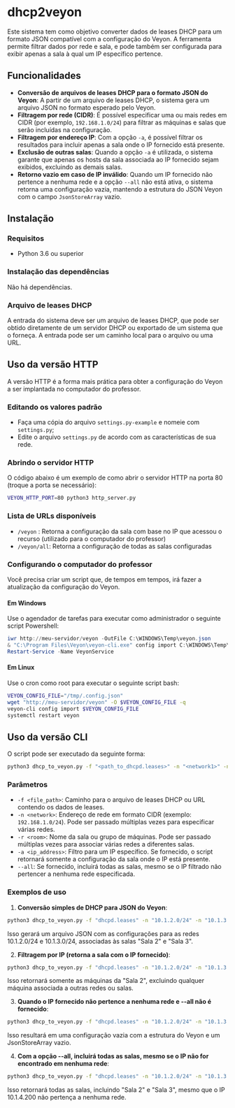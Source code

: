 # dhcp2veyon

Este sistema tem como objetivo converter dados de leases DHCP para um formato JSON compatível com a configuração do Veyon. 
A ferramenta permite filtrar dados por rede e sala, e pode também ser configurada para exibir apenas a sala à qual um IP específico pertence.

## Funcionalidades

- **Conversão de arquivos de leases DHCP para o formato JSON do Veyon**: A partir de um arquivo de leases DHCP, o sistema gera um arquivo JSON no formato esperado pelo Veyon.
- **Filtragem por rede (CIDR)**: É possível especificar uma ou mais redes em CIDR (por exemplo, `192.168.1.0/24`) para filtrar as máquinas e salas que serão incluídas na configuração.
- **Filtragem por endereço IP**: Com a opção `-a`, é possível filtrar os resultados para incluir apenas a sala onde o IP fornecido está presente.
- **Exclusão de outras salas**: Quando a opção `-a` é utilizada, o sistema garante que apenas os hosts da sala associada ao IP fornecido sejam exibidos, excluindo as demais salas.
- **Retorno vazio em caso de IP inválido**: Quando um IP fornecido não pertence a nenhuma rede e a opção `--all` não está ativa, o sistema retorna uma configuração vazia, mantendo a estrutura do JSON Veyon com o campo `JsonStoreArray` vazio.

## Instalação

### Requisitos
- Python 3.6 ou superior

### Instalação das dependências

Não há dependências.

### Arquivo de leases DHCP

A entrada do sistema deve ser um arquivo de leases DHCP, que pode ser obtido diretamente de um servidor DHCP ou exportado de um sistema que o forneça. A entrada pode ser um caminho local para o arquivo ou uma URL.

## Uso da versão HTTP
A versão HTTP é a forma mais prática para obter a configuração do Veyon a ser implantada no computador do professor.

### Editando os valores padrão
- Faça uma cópia do arquivo `settings.py-example` e nomeie com `settings.py`;
- Edite o arquivo `settings.py` de acordo com as características de sua rede.

### Abrindo o servidor HTTP
O código abaixo é um exemplo de como abrir o servidor HTTP na porta 80 (troque a porta se necessário):

```bash
VEYON_HTTP_PORT=80 python3 http_server.py
```

### Lista de URLs disponíveis

- `/veyon` : Retorna a configuração da sala com base no IP que acessou o recurso (utilizado para o computador do professor)
- `/veyon/all`: Retorna a configuração de todas as salas configuradas

### Configurando o computador do professor
Você precisa criar um script que, de tempos em tempos, irá fazer a atualização da configuração do Veyon.

#### Em Windows
Use o agendador de tarefas para executar como administrador o seguinte script Powershell:

```powershell
iwr http://meu-servidor/veyon -OutFile C:\WINDOWS\Temp\veyon.json
& "C:\Program Files\Veyon\veyon-cli.exe" config import C:\WINDOWS\Temp\veyon.json
Restart-Service -Name VeyonService
```

#### Em Linux
Use o cron como root para executar o seguinte script bash:
```bash
VEYON_CONFIG_FILE="/tmp/.config.json"
wget "http://meu-servidor/veyon" -O $VEYON_CONFIG_FILE -q
veyon-cli config import $VEYON_CONFIG_FILE
systemctl restart veyon
```

## Uso da versão CLI

O script pode ser executado da seguinte forma:

```bash
python3 dhcp_to_veyon.py -f "<path_to_dhcpd.leases>" -n "<network1>" -n "<network2>" -r "<room1>" -r "<room2>" [-a "<ip_address>"] [--all]
```

### Parâmetros

- `-f <file_path>`: Caminho para o arquivo de leases DHCP ou URL contendo os dados de leases.
- `-n <network>`: Endereço de rede em formato CIDR (exemplo: `192.168.1.0/24`). Pode ser passado múltiplas vezes para especificar várias redes.
- `-r <room>`: Nome da sala ou grupo de máquinas. Pode ser passado múltiplas vezes para associar várias redes a diferentes salas.
- `-a <ip_address>`: Filtro para um IP específico. Se fornecido, o script retornará somente a configuração da sala onde o IP está presente.
- `--all`: Se fornecido, incluirá todas as salas, mesmo se o IP filtrado não pertencer a nenhuma rede especificada.

### Exemplos de uso 

1. **Conversão simples de DHCP para JSON do Veyon**:

```bash
python3 dhcp_to_veyon.py -f "dhcpd.leases" -n "10.1.2.0/24" -n "10.1.3.0/24" -r "Sala 2" -r "Sala 3"
```

Isso gerará um arquivo JSON com as configurações para as redes 10.1.2.0/24 e 10.1.3.0/24, associadas às salas "Sala 2" e "Sala 3".

2. **Filtragem por IP (retorna a sala com o IP fornecido)**:

```bash
python3 dhcp_to_veyon.py -f "dhcpd.leases" -n "10.1.2.0/24" -n "10.1.3.0/24" -r "Sala 2" -r "Sala 3" -a "10.1.2.200"
```

Isso retornará somente as máquinas da "Sala 2", excluindo qualquer máquina associada a outras redes ou salas.

3. **Quando o IP fornecido não pertence a nenhuma rede e --all não é fornecido**:

```bash
python3 dhcp_to_veyon.py -f "dhcpd.leases" -n "10.1.2.0/24" -n "10.1.3.0/24" -r "Sala 2" -r "Sala 3" -a "10.1.4.200"
```

Isso resultará em uma configuração vazia com a estrutura do Veyon e um JsonStoreArray vazio.

4. **Com a opção --all, incluirá todas as salas, mesmo se o IP não for encontrado em nenhuma rede**:
```bash
python3 dhcp_to_veyon.py -f "dhcpd.leases" -n "10.1.2.0/24" -n "10.1.3.0/24" -r "Sala 2" -r "Sala 3" -a "10.1.4.200" --all
```
Isso retornará todas as salas, incluindo "Sala 2" e "Sala 3", mesmo que o IP 10.1.4.200 não pertença a nenhuma rede.




